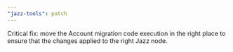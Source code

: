 ```yaml
---
"jazz-tools": patch
---
```


Critical fix: move the Account migration code execution in the right place to ensure that the changes applied to the right Jazz node.
